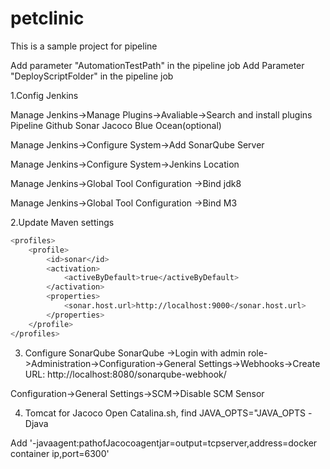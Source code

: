 # petclinic
This is a sample project for pipeline


Add parameter "AutomationTestPath" in the pipeline job
Add Parameter "DeployScriptFolder" in the pipeline job

1.Config Jenkins

Manage Jenkins->Manage Plugins->Avaliable->Search and install plugins
Pipeline
Github
Sonar
Jacoco
Blue Ocean(optional)

Manage Jenkins->Configure System->Add SonarQube Server

Manage Jenkins->Configure System->Jenkins Location

Manage Jenkins->Global Tool Configuration ->Bind jdk8


Manage Jenkins->Global Tool Configuration ->Bind M3

2.Update Maven settings

```bash
<profiles>
	<profile>
		<id>sonar</id>
		<activation>
			<activeByDefault>true</activeByDefault>
		</activation>
		<properties>
			<sonar.host.url>http://localhost:9000</sonar.host.url>
		</properties>
	</profile>
</profiles>
```

3. Configure SonarQube
SonarQube ->Login with admin role->Administration->Configuration->General Settings->Webhooks->Create 
URL: http://localhost:8080/sonarqube-webhook/

Configuration->General Settings->SCM->Disable SCM Sensor


4. Tomcat for Jacoco
Open Catalina.sh, find JAVA_OPTS="JAVA_OPTS -Djava

Add '-javaagent:pathofJacocoagentjar=output=tcpserver,address=docker container ip,port=6300'


